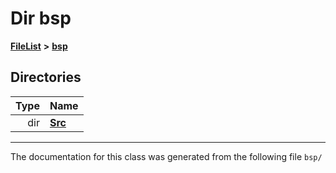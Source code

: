 

# Dir bsp



[**FileList**](files.md) **>** [**bsp**](dir_3c5459f7c179b79c90e2565474bb2856.md)














## Directories

| Type | Name |
| ---: | :--- |
| dir | [**Src**](dir_160128b01eb7e6b2a554f83ab5d45f5a.md) <br> |

























































------------------------------
The documentation for this class was generated from the following file `bsp/`

